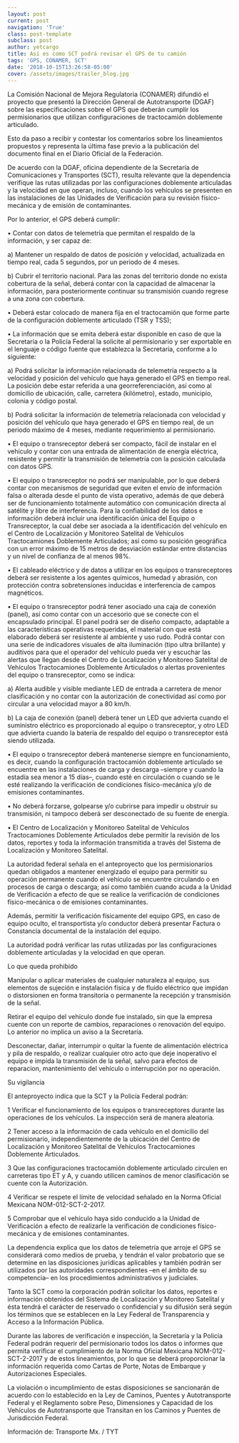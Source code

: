 ```yaml
---
layout: post
current: post
navigation: 'True'
class: post-template
subclass: post
author: yetcargo
title: Así es como SCT podrá revisar el GPS de tu camión
tags: 'GPS, CONAMER, SCT'
date: '2018-10-15T13:26:58-05:00'
cover: /assets/images/trailer_blog.jpg
---
```

La Comisión Nacional de Mejora Regulatoria (CONAMER) difundió el proyecto que presentó la Dirección General de Autotransporte (DGAF) sobre las especificaciones sobre el GPS que deberán cumplir los permisionarios que utilizan configuraciones de tractocamión doblemente articulado.

Esto da paso a recibir y contestar los comentarios sobre los lineamientos propuestos y representa la última fase previo a la publicación del documento final en el Diario Oficial de la Federación.

De acuerdo con la DGAF, oficina dependiente de la Secretaría de Comunicaciones y Transportes (SCT), resulta relevante que la dependencia verifique las rutas utilizadas por las configuraciones doblemente articuladas y la velocidad en que operan, incluso, cuando los vehículos se presenten en las instalaciones de las Unidades de Verificación para su revisión físico-mecánica y de emisión de contaminantes.

Por lo anterior, el GPS deberá cumplir:

• Contar con datos de telemetría que permitan el respaldo de la información, y ser capaz de:

a) Mantener un respaldo de datos de posición y velocidad, actualizada en tiempo real, cada 5 segundos, por un periodo de 4 meses.

b) Cubrir el territorio nacional. Para las zonas del territorio donde no exista cobertura de la señal, deberá contar con la capacidad de almacenar la información, para posteriormente continuar su transmisión cuando regrese a una zona con cobertura.

• Deberá estar colocado de manera fija en el tractocamión que forme parte de la configuración doblemente articulado (TSR y TSS);

• La información que se emita deberá estar disponible en caso de que la Secretaría o la Policía Federal la solicite al permisionario y ser exportable en el lenguaje o código fuente que establezca la Secretaría, conforme a lo siguiente:

a) Podrá solicitar la información relacionada de telemetría respecto a la velocidad y posición del vehículo que haya generado el GPS en tiempo real. La posición debe estar referida a una georreferenciación, así como al domicilio de ubicación, calle, carretera (kilómetro), estado, municipio, colonia y código postal.

b) Podrá solicitar la información de telemetría relacionada con velocidad y posición del vehículo que haya generado el GPS en tiempo real, de un periodo máximo de 4 meses, mediante requerimiento al permisionario.

• El equipo o transreceptor deberá ser compacto, fácil de instalar en el vehículo y contar con una entrada de alimentación de energía eléctrica, resistente y permitir la transmisión de telemetría con la posición calculada con datos GPS.

• El equipo o transreceptor no podrá ser manipulable, por lo que deberá contar con mecanismos de seguridad que eviten el envío de información falsa o alterada desde el punto de vista operativo, además de que deberá ser de funcionamiento totalmente automático con comunicación directa al satélite y libre de interferencia. Para la confiabilidad de los datos e información deberá incluir una identificación única del Equipo o Transreceptor, la cual debe ser asociada a la identificación del vehículo en el Centro de Localización y Monitoreo Satelital de Vehículos Tractocamiones Doblemente Articulados; así como su posición geográfica con un error máximo de 15 metros de desviación estándar entre distancias y un nivel de confianza de al menos 98%.

• El cableado eléctrico y de datos a utilizar en los equipos o transreceptores deberá ser resistente a los agentes químicos, humedad y abrasión, con protección contra sobretensiones inducidas e interferencia de campos magnéticos.

• El equipo o transreceptor podrá tener asociado una caja de conexión (panel), así como contar con un accesorio que se conecte con el encapsulado principal. El panel podrá ser de diseño compacto, adaptable a las características operativas requeridas, el material con que está elaborado deberá ser resistente al ambiente y uso rudo. Podrá contar con una serie de indicadores visuales de alta iluminación (tipo ultra brillante) y auditivos para que el operador del vehículo pueda ver y escuchar las alertas que llegan desde el Centro de Localización y Monitoreo Satelital de Vehículos Tractocamiones Doblemente Articulados o alertas provenientes del equipo o transreceptor, como se indica:

a) Alerta audible y visible mediante LED de entrada a carretera de menor clasificación y no contar con la autorización de conectividad así como por circular a una velocidad mayor a 80 km/h.

b) La caja de conexión (panel) deberá tener un LED que advierta cuando el suministro eléctrico es proporcionado al equipo o transreceptor, y otro LED que advierta cuando la batería de respaldo del equipo o transreceptor está siendo utilizada.

• El equipo o transreceptor deberá mantenerse siempre en funcionamiento, es decir, cuando la configuración tractocamión doblemente articulado se encuentre en las instalaciones de carga y descarga –siempre y cuando la estadía sea menor a 15 días–, cuando esté en circulación o cuando se le esté realizando la verificación de condiciones físico-mecánica y/o de emisiones contaminantes.

• No deberá forzarse, golpearse y/o cubrirse para impedir u obstruir su transmisión, ni tampoco deberá ser desconectado de su fuente de energía.

• El Centro de Localización y Monitoreo Satelital de Vehículos Tractocamiones Doblemente Articulados debe permitir la revisión de los datos, reportes y toda la información transmitida a través del Sistema de Localización y Monitoreo Satelital.

La autoridad federal señala en el anteproyecto que los permisionarios quedan obligados a mantener energizado el equipo para permitir su operación permanente cuando el vehículo se encuentre circulando o en procesos de carga o descarga; así como también cuando acuda a la Unidad de Verificación a efecto de que se realice la verificación de condiciones físico-mecánica o de emisiones contaminantes.

Además, permitir la verificación físicamente del equipo GPS, en caso de equipo oculto, el transportista y/o conductor deberá presentar Factura o Constancia documental de la instalación del equipo.

La autoridad podrá verificar las rutas utilizadas por las configuraciones doblemente articuladas y la velocidad en que operan.

Lo que queda prohibido

Manipular o aplicar materiales de cualquier naturaleza al equipo, sus elementos de sujeción e instalación física y de fluido eléctrico que impidan o distorsionen en forma transitoria o permanente la recepción y transmisión de la señal.

Retirar el equipo del vehículo donde fue instalado, sin que la empresa cuente con un reporte de cambios, reparaciones o renovación del equipo. Lo anterior no implica un aviso a la Secretaría.

Desconectar, dañar, interrumpir o quitar la fuente de alimentación eléctrica y pila de respaldo, o realizar cualquier otro acto que deje inoperativo el equipo e impida la transmisión de la señal, salvo para efectos de reparacion, mantenimiento del vehículo o interrupción por no operación.

Su vigilancia

El anteproyecto indica que la SCT y la Policía Federal podrán:

1 Verificar el funcionamiento de los equipos o transreceptores durante las operaciones de los vehículos. La inspección será de manera aleatoria.

2 Tener acceso a la información de cada vehículo en el domicilio del permisionario, independientemente de la ubicación del Centro de Localización y Monitoreo Satelital de Vehículos Tractocamiones Doblemente Articulados.

3 Que las configuraciones tractocamión doblemente articulado circulen en carreteras tipo ET y A, y cuando utilicen caminos de menor clasificación se cuente con la Autorización.

4 Verificar se respete el límite de velocidad señalado en la Norma Oficial Mexicana NOM-012-SCT-2-2017.

5 Comprobar que el vehículo haya sido conducido a la Unidad de Verificación a efecto de realizarle la verificación de condiciones físico-mecánica y de emisiones contaminantes.

La dependencia explica que los datos de telemetría que arroje el GPS se considerará como medios de prueba, y tendrán el valor probatorio que se determine en las disposiciones jurídicas aplicables y también podrán ser utilizados por las autoridades correspondientes –en el ámbito de su competencia– en los procedimientos administrativos y judiciales.

Tanto la SCT como la corporación podrán solicitar los datos, reportes e información obtenidos del Sistema de Localización y Monitoreo Satelital y ésta tendrá el carácter de reservado o confidencial y su difusión será según los términos que se establecen en la Ley Federal de Transparencia y Acceso a la Información Pública.

Durante las labores de verificación e inspección, la Secretaría y la Policía Federal podrán requerir del permisionario todos los datos o informes que permita verificar el cumplimiento de la Norma Oficial Mexicana NOM-012-SCT-2-2017 y de estos lineamientos, por lo que se deberá proporcionar la información requerida como Cartas de Porte, Notas de Embarque y Autorizaciones Especiales.

La violación o incumplimiento de estas disposiciones se sancionarán de acuerdo con lo establecido en la Ley de Caminos, Puentes y Autotransporte Federal y el Reglamento sobre Peso, Dimensiones y Capacidad de los Vehículos de Autotransporte que Transitan en los Caminos y Puentes de Jurisdicción Federal.

Información de: Transporte Mx. / TYT
